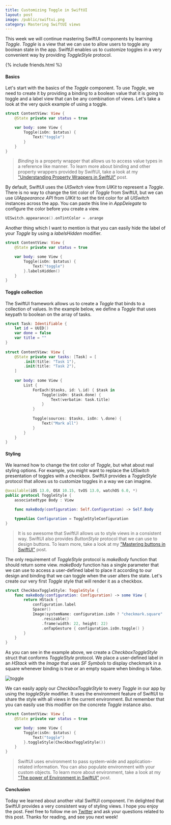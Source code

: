 ```yaml
---
title: Customizing Toggle in SwiftUI
layout: post
image: /public/swiftui.png
category: Mastering SwiftUI views
---
```


This week we will continue mastering SwiftUI components by learning *Toggle*. *Toggle* is a view that we can use to allow users to toggle any boolean state in the app. SwiftUI enables us to customize toggles in a very convenient way by providing *ToggleStyle* protocol.

{% include friends.html %}

#### Basics
Let's start with the basics of the *Toggle* component. To use *Toggle*, we need to create it by providing a binding to a boolean value that it is going to toggle and a label view that can be any combination of views. Let's take a look at the very quick example of using a toggle.

```swift
struct ContentView: View {
    @State private var status = true

    var body: some View {
        Toggle(isOn: $status) {
            Text("toggle")
        }
    }
}
```

> *Binding* is a property wrapper that allows us to access value types in a reference like manner. To learn more about binding and other property wrappers provided by SwiftUI, take a look at my ["Understanding Property Wrappers in SwiftUI"](/2019/06/12/understanding-property-wrappers-in-swiftui/) post.

By default, SwiftUI uses the *UISwitch* view from *UIKit* to represent a *Toggle*. There is no way to change the tint color of *Toggle* from SwiftUI, but we can use *UIAppearance API* from *UIKit* to set the tint color for all *UISwitch* instances across the app. You can paste this line in *AppDelegate* to configure the color before you create a view.

```swift
UISwitch.appearance().onTintColor = .orange
```

Another thing which I want to mention is that you can easily hide the label of your *Toggle* by using a *labelsHidden* modifier.

```swift
struct ContentView: View {
    @State private var status = true

    var body: some View {
        Toggle(isOn: $status) {
            Text("toggle")
        }.labelsHidden()
    }
}
```
#### Toggle collection
The SwiftUI framework allows us to create a *Toggle* that binds to a collection of values. In the example below, we define a *Toggle* that uses keypath to boolean on the array of tasks. 

```swift
struct Task: Identifiable {
    let id = UUID()
    var done = false
    var title = ""
}
    
struct ContentView: View {
    @State private var tasks: [Task] = [
        .init(title: "Task 1"),
        .init(title: "Task 2"),
    ]
    
    var body: some View {
        List {
            ForEach($tasks, id: \.id) { $task in
                Toggle(isOn: $task.done) {
                    Text(verbatim: task.title)
                }
            }
            
            Toggle(sources: $tasks, isOn: \.done) {
                Text("Mark all")
            }
        }
    }
}
```

#### Styling
We learned how to change the tint color of *Toggle*, but what about real styling options. For example, you might want to replace the *UISwitch* presentation of toggles with a checkbox. SwiftUI provides a *ToggleStyle* protocol that allows us to customize toggles in a way we can imagine. 

```swift
@available(iOS 13.0, OSX 10.15, tvOS 13.0, watchOS 6.0, *)
public protocol ToggleStyle {
    associatedtype Body : View

    func makeBody(configuration: Self.Configuration) -> Self.Body

    typealias Configuration = ToggleStyleConfiguration
}
```

> It is so awesome that SwiftUI allows us to style views in a consistent way. SwiftUI also provides *ButtonStyle* protocol that we can use to design buttons. To learn more, take a look at my ["Mastering buttons in SwiftUI"](/2020/02/19/mastering-buttons-in-swiftui/) post.

The only requirement of *ToggleStyle* protocol is *makeBody* function that should return some view. *makeBody* function has a single parameter that we can use to access a user-defined label to place it according to our design and binding that we can toggle when the user alters the state.
Let's create our very first *Toggle* style that will render it as a checkbox.

```swift
struct CheckboxToggleStyle: ToggleStyle {
    func makeBody(configuration: Configuration) -> some View {
        return HStack {
            configuration.label
            Spacer()
            Image(systemName: configuration.isOn ? "checkmark.square" : "square")
                .resizable()
                .frame(width: 22, height: 22)
                .onTapGesture { configuration.isOn.toggle() }
        }
    }
}
```

As you can see in the example above, we create a *CheckboxToggleStyle* struct that conforms *ToggleStyle* protocol. We place a user-defined label in an *HStack* with the *Image* that uses *SF Symbols* to display checkmark in a square whenever binding is true or an empty square when binding is false.

![toggle](/public/toggle.png)

We can easily apply our *CheckboxToggleStyle* to every *Toggle* in our app by using the *toggleStyle* modifier. It uses the environment feature of SwiftUI to share the style with all views in the current environment. But remember that you can easily use this modifier on the concrete *Toggle* instance also.

```swift
struct ContentView: View {
    @State private var status = true

    var body: some View {
        Toggle(isOn: $status) {
            Text("toggle")
        }.toggleStyle(CheckboxToggleStyle())
    }
}
```

> SwiftUI uses environment to pass system-wide and application-related information. You can also populate environment with your custom objects. To learn more about environment, take a look at my ["The power of Environment in SwiftUI"](/2019/08/21/the-power-of-environment-in-swiftui/) post.

#### Conclusion
Today we learned about another vital SwiftUI component. I'm delighted that SwiftUI provides a very consistent way of styling views. I hope you enjoy the post. Feel free to follow me on [Twitter](https://twitter.com/mecid) and ask your questions related to this post. Thanks for reading, and see you next week!
